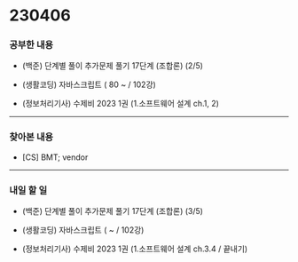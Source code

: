 # 230406

### 공부한 내용

- (백준) 단계별 풀이 추가문제 풀기 17단계 (조합론) (2/5)

- (생활코딩) 자바스크립트 ( 80 ~ / 102강)

- (정보처리기사) 수제비 2023 1권 (1.소프트웨어 설계 ch.1, 2)

---

### 찾아본 내용

- [CS] BMT; vendor

---

### 내일 할 일

- (백준) 단계별 풀이 추가문제 풀기 17단계 (조합론) (3/5)

- (생활코딩) 자바스크립트 ( ~ / 102강)

- (정보처리기사) 수제비 2023 1권 (1.소프트웨어 설계 ch.3.4 / 끝내기)
